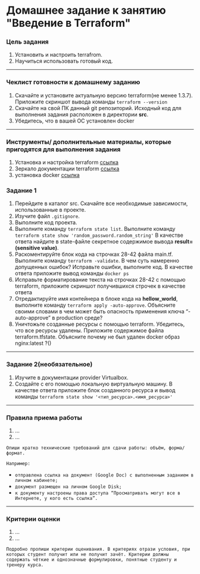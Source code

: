 # Домашнее задание к занятию "Введение в Terraform"

### Цель задания

1. Установить и настроить terrafrom.
2. Научиться использовать готовый код.

------

### Чеклист готовности к домашнему заданию

1. Скачайте и установите актуальную версию terraform(не менее 1.3.7). Приложите скриншот вывода команды ```terraform --version```
2. Скачайте на свой ПК данный git репозиторий. Исходный код для выполнения задания расположен в директории **src**.
3. Убедитесь, что в вашей ОС установлен docker

------

### Инструменты/ дополнительные материалы, которые пригодятся для выполнения задания

1. Установка и настройка terraform  [ссылка](https://cloud.yandex.ru/docs/tutorials/infrastructure-management/terraform-quickstart#from-yc-mirror)
2. Зеркало документации terraform  [ссылка](https://registry.tfpla.net/browse/providers) 
3. установка docker [ссылка](https://docs.docker.com/engine/install/ubuntu/) 


### Задание 1

1. Перейдите в каталог src. Скачайте все необходимые зависимости, использованные в проекте. 
2. Изучите файл ```.gitignore```.
3. Выполните код проекта. 
4. Выполните команду  ```terraform state list```.
Выполните команду ```terraform state show 'random_password.random_string'```
В качестве ответа найдите в state-файле секретное содержимое вывода **result=(sensitive value)**.
4. Раскоментируйте блок кода на строчках 28-42 файла main.tf.
Выполните команду ```terraform -validate```. В чем суть намеренно допущенных ошибок?
Исправьте ошибки, выполните код. В качестве ответа приложите вывод команды ```docker ps```
5. Исправьте форматирование текста на строчках 28-42 с помощью terraform, приложите скриншот получившихся строчек в качестве ответа
6. Отредактируйте имя контейнера в блоке кода на **hellow_world**, выполните команду ```terraform apply -auto-approve```.
Объясните своими словами в чем может быть опасность применения ключа  “-auto-approve” в production среде? 
7. Уничтожьте созданные ресурсы с помощью terraform. Убедитесь, что все ресурсы удалены. Приложите содержимое файла terraform.tfstate. Объясните почему не был удален docker образ nginx:latest ?()
------

### Задание 2(необязательное)

1. Изучите в документации provider Virtualbox.
2. Создайте с его помощью локальную виртуальную машину.
В качестве ответа приложите блок созданного ресурса и вывод команды ```terraform state show '<тип_ресурса>.<имя_ресурса>'```



------

### Правила приема работы

1. ...
2. ...

`Опиши кратко технические требований для сдачи работы: объём, форма/формат.` 

`Например:`
- `отправлена ссылка на документ (Google Doc) с выполненным заданием в личном кабинете;`
- `документ размещен на личном Google Disk;`
- `к документу настроены права доступа “Просматривать могут все в Интернете, у кого есть ссылка”.`

------

### Критерии оценки

1. ...
2. ...

`Подробно пропиши критерии оценивания. В критериях отрази условия, при которых студент получит или не получит зачёт. Критерии должны содержать чёткие и однозначные формулировки, понятные студенту и тренеру курса.`
